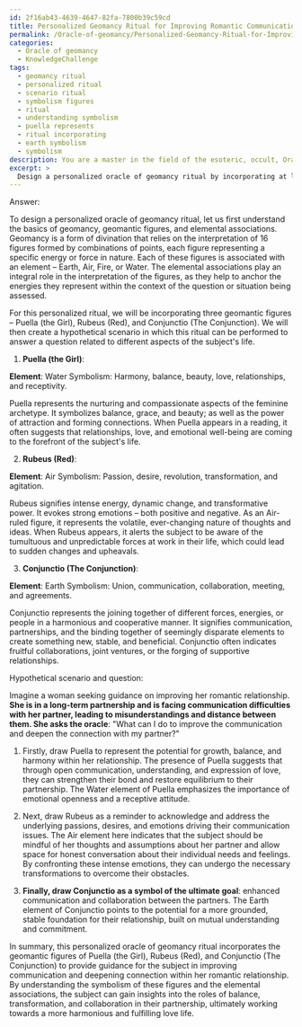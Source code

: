 ```yaml
---
id: 2f16ab43-4639-4647-82fa-7800b39c59cd
title: Personalized Geomancy Ritual for Improving Romantic Communication
permalink: /Oracle-of-geomancy/Personalized-Geomancy-Ritual-for-Improving-Romantic-Communication/
categories:
  - Oracle of geomancy
  - KnowledgeChallenge
tags:
  - geomancy ritual
  - personalized ritual
  - scenario ritual
  - symbolism figures
  - ritual
  - understanding symbolism
  - puella represents
  - ritual incorporating
  - earth symbolism
  - symbolism
description: You are a master in the field of the esoteric, occult, Oracle of geomancy and Education. You are a writer of tests, challenges, books and deep knowledge on Oracle of geomancy for initiates and students to gain deep insights and understanding from. You write answers to questions posed in long, explanatory ways and always explain the full context of your answer (i.e., related concepts, formulas, examples, or history), as well as the step-by-step thinking process you take to answer the challenges. Be rigorous and thorough, and summarize the key themes, ideas, and conclusions at the end.
excerpt: > 
  Design a personalized oracle of geomancy ritual by incorporating at least three geomantic figures, explaining their symbolism, and demonstrating how they can be meaningfully connected to different aspects of a subject's life through a hypothetical scenario or question, while also considering the importance of elemental associations within the ritual.
---
```

Answer:

To design a personalized oracle of geomancy ritual, let us first understand the basics of geomancy, geomantic figures, and elemental associations. Geomancy is a form of divination that relies on the interpretation of 16 figures formed by combinations of points, each figure representing a specific energy or force in nature. Each of these figures is associated with an element – Earth, Air, Fire, or Water. The elemental associations play an integral role in the interpretation of the figures, as they help to anchor the energies they represent within the context of the question or situation being assessed.

For this personalized ritual, we will be incorporating three geomantic figures – Puella (the Girl), Rubeus (Red), and Conjunctio (The Conjunction). We will then create a hypothetical scenario in which this ritual can be performed to answer a question related to different aspects of the subject's life.

1. **Puella (the Girl)**:

**Element**: Water
Symbolism: Harmony, balance, beauty, love, relationships, and receptivity.

Puella represents the nurturing and compassionate aspects of the feminine archetype. It symbolizes balance, grace, and beauty; as well as the power of attraction and forming connections. When Puella appears in a reading, it often suggests that relationships, love, and emotional well-being are coming to the forefront of the subject's life.

2. **Rubeus (Red)**:

**Element**: Air
Symbolism: Passion, desire, revolution, transformation, and agitation.

Rubeus signifies intense energy, dynamic change, and transformative power. It evokes strong emotions – both positive and negative. As an Air-ruled figure, it represents the volatile, ever-changing nature of thoughts and ideas. When Rubeus appears, it alerts the subject to be aware of the tumultuous and unpredictable forces at work in their life, which could lead to sudden changes and upheavals.

3. **Conjunctio (The Conjunction)**:

**Element**: Earth
Symbolism: Union, communication, collaboration, meeting, and agreements.

Conjunctio represents the joining together of different forces, energies, or people in a harmonious and cooperative manner. It signifies communication, partnerships, and the binding together of seemingly disparate elements to create something new, stable, and beneficial. Conjunctio often indicates fruitful collaborations, joint ventures, or the forging of supportive relationships.

Hypothetical scenario and question:

Imagine a woman seeking guidance on improving her romantic relationship. ****She is in a long-term partnership and is facing communication difficulties with her partner, leading to misunderstandings and distance between them. She asks the oracle****: "What can I do to improve the communication and deepen the connection with my partner?"

1. Firstly, draw Puella to represent the potential for growth, balance, and harmony within her relationship. The presence of Puella suggests that through open communication, understanding, and expression of love, they can strengthen their bond and restore equilibrium to their partnership. The Water element of Puella emphasizes the importance of emotional openness and a receptive attitude.

2. Next, draw Rubeus as a reminder to acknowledge and address the underlying passions, desires, and emotions driving their communication issues. The Air element here indicates that the subject should be mindful of her thoughts and assumptions about her partner and allow space for honest conversation about their individual needs and feelings. By confronting these intense emotions, they can undergo the necessary transformations to overcome their obstacles.

3. ****Finally, draw Conjunctio as a symbol of the ultimate goal****: enhanced communication and collaboration between the partners. The Earth element of Conjunctio points to the potential for a more grounded, stable foundation for their relationship, built on mutual understanding and commitment.

In summary, this personalized oracle of geomancy ritual incorporates the geomantic figures of Puella (the Girl), Rubeus (Red), and Conjunctio (The Conjunction) to provide guidance for the subject in improving communication and deepening connection within her romantic relationship. By understanding the symbolism of these figures and the elemental associations, the subject can gain insights into the roles of balance, transformation, and collaboration in their partnership, ultimately working towards a more harmonious and fulfilling love life.
